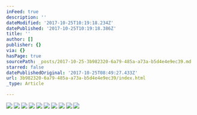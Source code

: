 ```yaml
---
inFeed: true
description: ''
dateModified: '2017-10-25T10:19:18.234Z'
datePublished: '2017-10-25T10:19:18.386Z'
title: ''
author: []
publisher: {}
via: {}
hasPage: true
sourcePath: _posts/2017-10-25-3b982320-6a79-485a-a73a-b5d4e4e9ec39.md
starred: false
datePublishedOriginal: '2017-10-25T08:49:27.433Z'
url: 3b982320-6a79-485a-a73a-b5d4e4e9ec39/index.html
_type: Article

---
```

![](https://the-grid-user-content.s3-us-west-2.amazonaws.com/8420d8cb-f296-4faa-ac86-f651c05c4c23.jpg)
![](https://the-grid-user-content.s3-us-west-2.amazonaws.com/488b9695-df52-44a0-99df-70f8e9e8b314.jpg)
![](https://the-grid-user-content.s3-us-west-2.amazonaws.com/f4e901c5-d255-4a43-af01-a835a9413ea8.jpg)
![](https://the-grid-user-content.s3-us-west-2.amazonaws.com/175f8789-a969-490b-84d4-3a00a633e6a2.jpg)
![](https://the-grid-user-content.s3-us-west-2.amazonaws.com/fbdae5f0-3980-4928-af8b-45a9deb8c312.jpg)
![](https://the-grid-user-content.s3-us-west-2.amazonaws.com/41e5527c-ae15-4770-8bfe-0db0e659702b.jpg)
![](https://the-grid-user-content.s3-us-west-2.amazonaws.com/0747488a-cd32-4092-8919-f847656fb5e8.jpg)
![](https://the-grid-user-content.s3-us-west-2.amazonaws.com/184ae959-e5c1-47e4-85cb-396ba6706f99.jpg)
![](https://the-grid-user-content.s3-us-west-2.amazonaws.com/402cdd01-c061-461e-a215-988fa08631a4.jpg)
![](https://the-grid-user-content.s3-us-west-2.amazonaws.com/1dfcd382-1739-4d84-a443-97ab27c2f9f4.jpg)